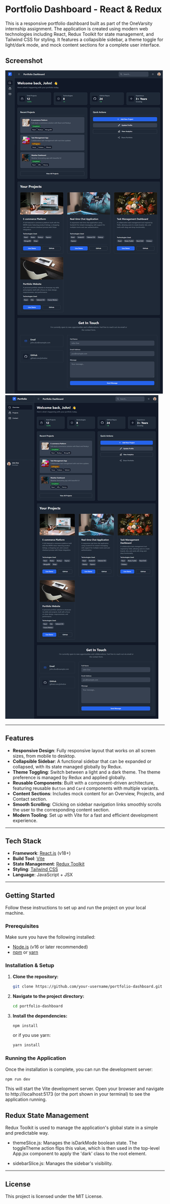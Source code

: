 # Portfolio Dashboard - React & Redux

This is a responsive portfolio dashboard built as part of the OneVarsity internship assignment. The application is created using modern web technologies including React, Redux Toolkit for state management, and Tailwind CSS for styling. It features a collapsible sidebar, a theme toggle for light/dark mode, and mock content sections for a complete user interface.

## Screenshot

![alt text](image.png)
![alt text](image-1.png)


---

## Features

-   **Responsive Design**: Fully responsive layout that works on all screen sizes, from mobile to desktop.
-   **Collapsible Sidebar**: A functional sidebar that can be expanded or collapsed, with its state managed globally by Redux.
-   **Theme Toggling**: Switch between a light and a dark theme. The theme preference is managed by Redux and applied globally.
-   **Reusable Components**: Built with a component-driven architecture, featuring reusable `Button` and `Card` components with multiple variants.
-   **Content Sections**: Includes mock content for an Overview, Projects, and Contact section.
-   **Smooth Scrolling**: Clicking on sidebar navigation links smoothly scrolls the user to the corresponding content section.
-   **Modern Tooling**: Set up with Vite for a fast and efficient development experience.

---

## Tech Stack

-   **Framework**: [React.js](https://reactjs.org/) (v18+)
-   **Build Tool**: [Vite](https://vitejs.dev/)
-   **State Management**: [Redux Toolkit](https://redux-toolkit.js.org/)
-   **Styling**: [Tailwind CSS](https://tailwindcss.com/)
-   **Language**: JavaScript + JSX

---

## Getting Started

Follow these instructions to set up and run the project on your local machine.

### Prerequisites

Make sure you have the following installed:
-   [Node.js](https://nodejs.org/en/) (v16 or later recommended)
-   [npm](https://www.npmjs.com/) or [yarn](https://yarnpkg.com/)

### Installation & Setup

1.  **Clone the repository:**
    ```bash
    git clone https://github.com/your-username/portfolio-dashboard.git
    ```

2.  **Navigate to the project directory:**
    ```bash
    cd portfolio-dashboard
    ```

3.  **Install the dependencies:**
    ```bash
    npm install
    ```
    or if you use yarn:
    ```bash
    yarn install
    ```

### Running the Application

Once the installation is complete, you can run the development server:

```bash
npm run dev
```

This will start the Vite development server. Open your browser and navigate to http://localhost:5173 (or the port shown in your terminal) to see the application running.

## Redux State Management
Redux Toolkit is used to manage the application's global state in a simple and predictable way.

- themeSlice.js: Manages the isDarkMode boolean state. The toggleTheme action flips this value, which is then used in the top-level App.jsx component to apply the 'dark' class to the root element.

- sidebarSlice.js: Manages the sidebar's visibility.

---

## License
This project is licensed under the MIT License.
